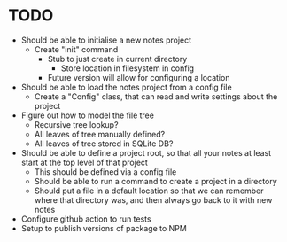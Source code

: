 # TODO

- Should be able to initialise a new notes project
  - Create "init" command
    - Stub to just create in current directory
      - Store location in filesystem in config
    - Future version will allow for configuring a location
- Should be able to load the notes project from a config file
  - Create a "Config" class, that can read and write settings about the project
- Figure out how to model the file tree
  - Recursive tree lookup?
  - All leaves of tree manually defined?
  - All leaves of tree stored in SQLite DB?
- Should be able to define a project root, so that all your notes at least start at the top level of that project
  - This should be defined via a config file
  - Should be able to run a command to create a project in a directory
  - Should put a file in a default location so that we can remember where that directory was, and then always go back to it with new notes
- Configure github action to run tests
- Setup to publish versions of package to NPM
